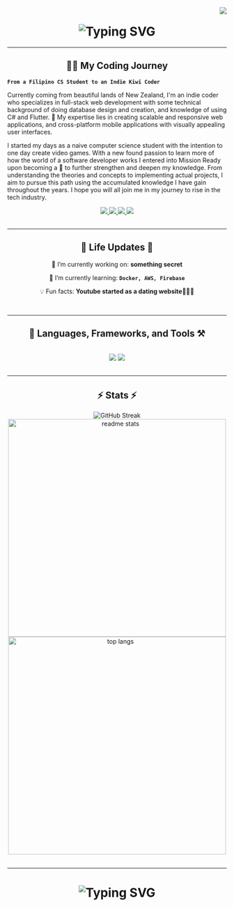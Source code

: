 <img align="right" src="https://visitor-badge.laobi.icu/badge?page_id=db1340.db1340" />

<h1 align="center">
    <img src="https://readme-typing-svg.herokuapp.com?font=VT323&size=50&pause=1000&color=BA87F3&background=1414FF00&random=false&width=550&height=80&lines=%F0%9F%93%A2+Welcome+Coders!!!+%F0%9F%93%A2;I'm+Daryl+Brian+Bonilla+%F0%9F%91%A8%F0%9F%8F%BB%E2%80%8D%F0%9F%94%AC" alt="Typing SVG" />
</h1>

<hr/>

<h2 align="center">👨‍💻 My Coding Journey</h2>
  
**`From a Filipino CS Student to an Indie Kiwi Coder`**

Currently coming from beautiful lands of New Zealand, I'm an indie coder who specializes in full-stack web development with some technical background of doing database design and creation, and knowledge of using C# and Flutter. 🚀 My expertise lies in creating scalable and responsive web applications, and cross-platform mobile applications with visually appealing user interfaces. 

I started my days as a naive computer science student with the intention to one day create video games. With a new found passion to learn more of how the world of a software developer works I entered into Mission Ready upon becoming a 🥝 to further strengthen and deepen my knowledge. From understanding the theories and concepts to implementing actual projects, I aim to pursue this path using the accumulated knowledge I have gain throughout the years. I hope you will all join me in my journey to rise in the tech industry.   

<div align="center"> 
  <a href="mailto:darylbonilla1340@gmail.com">
    <img src="https://img.shields.io/badge/Gmail-333333?style=for-the-badge&logo=gmail&logoColor=red" />
  </a>
  <a href="mailto:darylb@missionreadyhq.com">
    <img src="https://img.shields.io/badge/Outlook-333333?style=for-the-badge&logo=microsoft-outlook&logoColor=blue" />
  </a>
  <a href="https://linkedin.com/in/daryl-brian-bonilla-291b382a3" target="_blank">
    <img src="https://img.shields.io/badge/LinkedIn-0077B5?style=for-the-badge&logo=linkedin&logoColor=white" target="_blank" />
  </a>
  <a href="https://github.com/db1340?tab=repositories" target="_blank">
     <img src="https://img.shields.io/badge/Repositories-FF5722?style=for-the-badge&logo=todoist&logoColor=white" target="_blank" />
  </a>
</div>

<br/>

<hr/>

<h2 align="center">🌴 Life Updates 🌴</h2>

<div align="center">
 
🔭 I’m currently working on: **something secret**
 
🌱 I’m currently learning: **`Docker, AWS, Firebase`**

💡 Fun facts: **Youtube started as a dating website💌💌💌**

 </div>
 
<br/>
<hr/>

<h2 align="center">🧰 Languages, Frameworks, and Tools ⚒️</h2>

<br/>
<div align="center">
    <img src="https://skillicons.dev/icons?i=react,bootstrap,html,css,javascript,ts,flutter,cs,figma,tailwind,vite" />
    <img src="https://skillicons.dev/icons?i=nodejs,python,express,firebase,mongodb,nextjs,mysql,php,git,vscode,visualstudio,github" />
</div>

<br/>
<hr/>

<h2 align="center">⚡ Stats ⚡</h2>

<div align=center>
 <img src="https://streak-stats.demolab.com?user=db1340&theme=neon-palenight&card_width=500" alt="GitHub Streak" />
  <img width=500 src="https://github-readme-stats-dun-one-32.vercel.app/api?username=db1340&count_private=true&show_icons=true&theme=react&rank_icon=github&border_radius=10" alt="readme stats" />
  <br/>
  <img width=500 src="https://github-readme-stats-dun-one-32.vercel.app/api/top-langs/?username=db1340&layout=compact&theme=react&border_radius=10&size_weight=0.5&count_weight=0.5&exclude_repo=github-readme-stats" alt="top langs"/>
</div>

<br/>

<hr/>

<h1 align="center">
    <img src="https://readme-typing-svg.herokuapp.com?font=VT323&size=50&pause=1000&color=BA87F3&background=1414FF00&center=true&vCenter=true&random=false&width=800&height=80&lines=%E2%9C%A8%F0%9F%8E%89Thanks+for+Visiting!%F0%9F%8E%89%E2%9C%A8;Feel+free+to+DM+me+on+LinkedIn;I'm+always+down+to+collab!+%F0%9F%95%BA" alt="Typing SVG" />
</h1>

